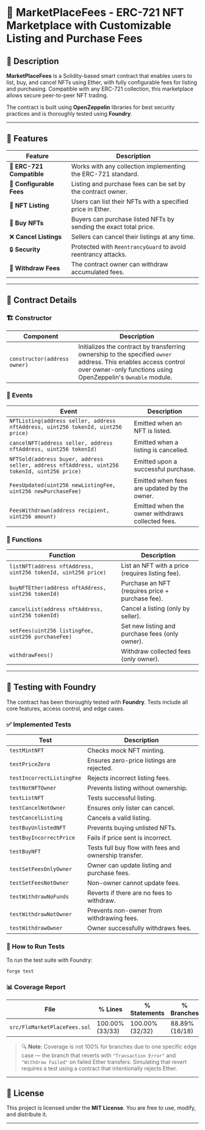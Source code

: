 # 🛒 MarketPlaceFees - ERC-721 NFT Marketplace with Customizable Listing and Purchase Fees

## 📌 Description
**MarketPlaceFees** is a Solidity-based smart contract that enables users to list, buy, and cancel NFTs using Ether, with fully configurable fees for listing and purchasing. Compatible with any ERC-721 collection, this marketplace allows secure peer-to-peer NFT trading.

The contract is built using **OpenZeppelin** libraries for best security practices and is thoroughly tested using **Foundry**.

---

## 🚀 Features

| **Feature** | **Description** |
|------------|-----------------|
| 🧱 **ERC-721 Compatible** | Works with any collection implementing the ERC-721 standard. |
| 💸 **Configurable Fees** | Listing and purchase fees can be set by the contract owner. |
| 📝 **NFT Listing** | Users can list their NFTs with a specified price in Ether. |
| 🛒 **Buy NFTs** | Buyers can purchase listed NFTs by sending the exact total price. |
| ❌ **Cancel Listings** | Sellers can cancel their listings at any time. |
| 🔒 **Security** | Protected with `ReentrancyGuard` to avoid reentrancy attacks. |
| 🏦 **Withdraw Fees** | The contract owner can withdraw accumulated fees. |

---

## 📜 Contract Details

### 🏗️ Constructor

| **Component** | **Description** |
|---------------|-----------------|
| `constructor(address owner)` | Initializes the contract by transferring ownership to the specified `owner` address. This enables access control over owner-only functions using OpenZeppelin's `Ownable` module. |

### 📡 Events

| **Event** | **Description** |
|----------|-----------------|
| `NFTListing(address seller, address nftAddress, uint256 tokenId, uint256 price)` | Emitted when an NFT is listed. |
| `cancelNFT(address seller, address nftAddress, uint256 tokenId)` | Emitted when a listing is cancelled. |
| `NFTSold(address buyer, address seller, address nftAddress, uint256 tokenId, uint256 price)` | Emitted upon a successful purchase. |
| `FeesUpdated(uint256 newListingFee, uint256 newPurchaseFee)` | Emitted when fees are updated by the owner. |
| `FeesWithdrawn(address recipient, uint256 amount)` | Emitted when the owner withdraws collected fees. |

### 🔧 Functions

| **Function** | **Description** |
|-------------|------------------|
| `listNFT(address nftAddress, uint256 tokenId, uint256 price)` | List an NFT with a price (requires listing fee). |
| `buyNFTEther(address nftAddress, uint256 tokenId)` | Purchase an NFT (requires price + purchase fee). |
| `cancelList(address nftAddress, uint256 tokenId)` | Cancel a listing (only by seller). |
| `setFees(uint256 listingFee, uint256 purchaseFee)` | Set new listing and purchase fees (only owner). |
| `withdrawFees()` | Withdraw collected fees (only owner). |

---

## 🧪 Testing with Foundry

The contract has been thoroughly tested with **Foundry**. Tests include all core features, access control, and edge cases.

### ✅ Implemented Tests

| **Test** | **Description** |
|----------|------------------|
| `testMintNFT` | Checks mock NFT minting. |
| `testPriceZero` | Ensures zero-price listings are rejected. |
| `testIncorrectListingFee` | Rejects incorrect listing fees. |
| `testNotNFTOwner` | Prevents listing without ownership. |
| `testListNFT` | Tests successful listing. |
| `testCancelNotOwner` | Ensures only lister can cancel. |
| `testCancelListing` | Cancels a valid listing. |
| `testBuyUnlistedNFT` | Prevents buying unlisted NFTs. |
| `testBuyIncorrectPrice` | Fails if price sent is incorrect. |
| `testBuyNFT` | Tests full buy flow with fees and ownership transfer. |
| `testSetFeesOnlyOwner` | Owner can update listing and purchase fees. |
| `testSetFeesNotOwner` | Non-owner cannot update fees. |
| `testWithdrawNoFunds` | Reverts if there are no fees to withdraw. |
| `testWithdrawNotOwner` | Prevents non-owner from withdrawing fees. |
| `testWithdrawOwner` | Owner successfully withdraws fees. |

### 🧪 How to Run Tests

To run the test suite with Foundry:

```bash
forge test
```

### 📊 Coverage Report

| File                    | % Lines         | % Statements     | % Branches      | % Functions     |
|-------------------------|------------------|-------------------|------------------|------------------|
| `src/FloMarketPlaceFees.sol` | 100.00% (33/33) | 100.00% (32/32) | 88.89% (16/18) | 100.00% (5/5)   |

> 🔍 **Note**: Coverage is not 100% for branches due to one specific edge case — the branch that reverts with `"Transaction Error"` and `"Withdraw Failed"` on failed Ether transfers. Simulating that revert requires a test using a contract that intentionally rejects Ether. 

---

## 📄 License

This project is licensed under the **MIT License**. You are free to use, modify, and distribute it.

---
